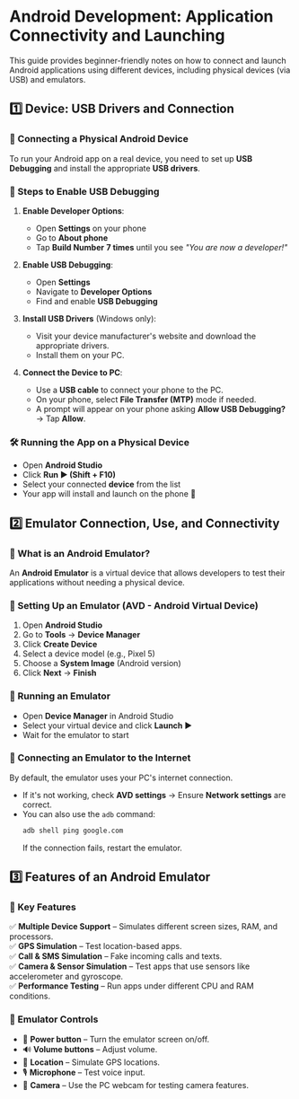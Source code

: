 # Android Development: Application Connectivity and Launching

This guide provides beginner-friendly notes on how to connect and launch Android applications using different devices, including physical devices (via USB) and emulators.

## 1️⃣ Device: USB Drivers and Connection

### **🔹 Connecting a Physical Android Device**
To run your Android app on a real device, you need to set up **USB Debugging** and install the appropriate **USB drivers**.

### **📌 Steps to Enable USB Debugging**
1. **Enable Developer Options**:
   - Open **Settings** on your phone
   - Go to **About phone**
   - Tap **Build Number** **7 times** until you see *"You are now a developer!"*

2. **Enable USB Debugging**:
   - Open **Settings**
   - Navigate to **Developer Options**
   - Find and enable **USB Debugging**

3. **Install USB Drivers** (Windows only):
   - Visit your device manufacturer's website and download the appropriate drivers.
   - Install them on your PC.

4. **Connect the Device to PC**:
   - Use a **USB cable** to connect your phone to the PC.
   - On your phone, select **File Transfer (MTP)** mode if needed.
   - A prompt will appear on your phone asking **Allow USB Debugging?** → Tap **Allow**.

### **🛠 Running the App on a Physical Device**
- Open **Android Studio**
- Click **Run ▶ (Shift + F10)**
- Select your connected **device** from the list
- Your app will install and launch on the phone 🎉

## 2️⃣ Emulator Connection, Use, and Connectivity

### **📌 What is an Android Emulator?**
An **Android Emulator** is a virtual device that allows developers to test their applications without needing a physical device.

### **🔹 Setting Up an Emulator (AVD - Android Virtual Device)**
1. Open **Android Studio**
2. Go to **Tools** → **Device Manager**
3. Click **Create Device**
4. Select a device model (e.g., Pixel 5)
5. Choose a **System Image** (Android version)
6. Click **Next** → **Finish**

### **🔹 Running an Emulator**
- Open **Device Manager** in Android Studio
- Select your virtual device and click **Launch ▶**
- Wait for the emulator to start

### **🔹 Connecting an Emulator to the Internet**
By default, the emulator uses your PC's internet connection.
- If it's not working, check **AVD settings** → Ensure **Network settings** are correct.
- You can also use the `adb` command:
  ```sh
  adb shell ping google.com
  ```
  If the connection fails, restart the emulator.

## 3️⃣ Features of an Android Emulator

### **🔹 Key Features**
✅ **Multiple Device Support** – Simulates different screen sizes, RAM, and processors.  
✅ **GPS Simulation** – Test location-based apps.  
✅ **Call & SMS Simulation** – Fake incoming calls and texts.  
✅ **Camera & Sensor Simulation** – Test apps that use sensors like accelerometer and gyroscope.  
✅ **Performance Testing** – Run apps under different CPU and RAM conditions.  

### **🔹 Emulator Controls**
- 📱 **Power button** – Turn the emulator screen on/off.
- 🔊 **Volume buttons** – Adjust volume.
- 📍 **Location** – Simulate GPS locations.
- 🎙️ **Microphone** – Test voice input.
- 📸 **Camera** – Use the PC webcam for testing camera features.





